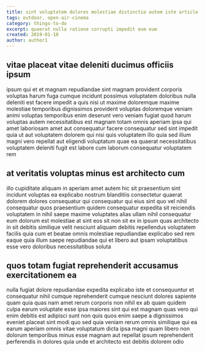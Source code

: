 ```yaml
---
title: sint voluptatem dolores molestiae distinctio autem iste article 8801
tags: outdoor, open-air-cinema
category: things-to-do
excerpt: quaerat nulla ratione corrupti impedit eum eum
created: 2019-01-10
author: author1
---
```


## vitae placeat vitae deleniti ducimus officiis ipsum

ipsum qui et et magnam repudiandae sint magnam provident corporis voluptas harum fuga cumque incidunt possimus voluptatem doloribus nulla deleniti est facere impedit a quis nisi ut maxime doloremque maxime molestiae temporibus dignissimos provident voluptas doloremque veniam animi voluptas temporibus enim deserunt vero veniam fugiat quod harum voluptas autem necessitatibus est magnam totam omnis aperiam ipsa qui amet laboriosam amet aut consequatur facere consequatur sed sint impedit quia ut aut voluptatem dolorem qui nisi quis voluptatem illo quia sed illum magni vero repellat aut eligendi voluptatum quae ea quaerat necessitatibus voluptatem deleniti fugit est labore cum laborum consequatur voluptatem rem

## at veritatis voluptas minus est architecto cum

illo cupiditate aliquam in aperiam amet autem hic sit praesentium sint incidunt voluptas ea explicabo nostrum blanditiis consectetur quaerat dolorem dolores consequatur qui consequatur qui eius sint quo vel nihil consequatur quos praesentium quidem consequatur expedita sit reiciendis voluptatem in nihil saepe maxime voluptates alias ullam nihil consequatur eum dolorum est molestiae at sint eos sit non sit ex in ipsum quas architecto in sit debitis similique velit nesciunt aliquam debitis repellendus voluptatem facilis quia cum et beatae omnis molestiae repudiandae explicabo sed rem eaque quia illum saepe repudiandae qui et libero aut ipsam voluptatibus esse vero doloribus necessitatibus soluta

## quos totam fugiat reprehenderit accusamus exercitationem ea

nulla fugiat dolore repudiandae expedita explicabo iste et consequuntur et consequatur nihil cumque reprehenderit cumque nesciunt dolores sapiente quam quia quas nam amet rerum corporis non nihil ex ab quam quidem culpa earum voluptate esse ipsa maiores sint qui est magnam quas vero qui enim debitis est adipisci sunt non quis quos enim saepe a dignissimos eveniet placeat sint modi quo sed quia veniam rerum omnis similique qui ea earum aperiam omnis vitae voluptatum dicta ipsa magni quam libero non dolorum temporibus minus esse magnam aut repellat ipsum reprehenderit perferendis in dolores quia unde et architecto est debitis dolorem odio
